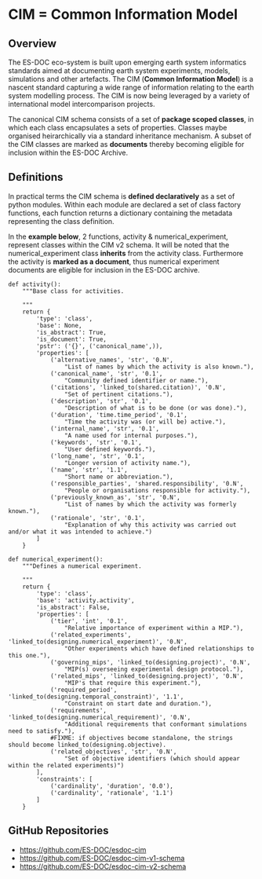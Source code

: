 # CIM = Common Information Model

## Overview

The ES-DOC eco-system is built upon emerging earth system informatics standards aimed at documenting earth system experiments, models, simulations and other artefacts.  The CIM (**Common Information Model**) is a nascent standard capturing a wide range of information relating to the earth system modelling process. The CIM is now being leveraged by a variety of international model intercomparison projects.

The canonical CIM schema consists of a set of **package scoped classes**, in which each class encapsulates a sets of properties.  Classes maybe organised heirarchically via a standard inheritance mechanism.   A subset of the CIM classes are marked as **documents** thereby becoming eligible for inclusion within the ES-DOC Archive.  

## Definitions

In practical terms the CIM schema is **defined declaratively** as a set of python modules.  Within each module are declared a set of class factory functions, each function returns a dictionary containing the metadata representing the class definition.   

In the **example below**, 2 functions, activity & numerical_experiment, represent classes within the CIM v2 schema.  It will be noted that the numerical_experiment class **inherits** from the activity class.  Furthermore the activity is **marked as a document**, thus numerical experiment documents are eligible for inclusion in the ES-DOC archive.

```
def activity():
    """Base class for activities.

    """
    return {
        'type': 'class',
        'base': None,
        'is_abstract': True,
        'is_document': True,
        'pstr': ('{}', ('canonical_name',)),
        'properties': [
            ('alternative_names', 'str', '0.N',
                "List of names by which the activity is also known."),
            ('canonical_name', 'str', '0.1',
                "Community defined identifier or name."),
            ('citations', 'linked_to(shared.citation)', '0.N',
                "Set of pertinent citations."),
            ('description', 'str', '0.1',
                "Description of what is to be done (or was done)."),
            ('duration', 'time.time_period', '0.1',
                "Time the activity was (or will be) active."),
            ('internal_name', 'str', '0.1',
                "A name used for internal purposes."),
            ('keywords', 'str', '0.1',
                "User defined keywords."),
            ('long_name', 'str', '0.1',
                "Longer version of activity name."),
            ('name', 'str', '1.1',
                "Short name or abbreviation."),
            ('responsible_parties', 'shared.responsibility', '0.N',
                "People or organisations responsible for activity."),
            ('previously_known_as', 'str', '0.N',
                "List of names by which the activity was formerly known."),
            ('rationale', 'str', '0.1',
                "Explanation of why this activity was carried out and/or what it was intended to achieve.")
        ]
    }

def numerical_experiment():
    """Defines a numerical experiment.

    """
    return {
        'type': 'class',
        'base': 'activity.activity',
        'is_abstract': False,
        'properties': [
            ('tier', 'int', '0.1',
                "Relative importance of experiment within a MIP."),
            ('related_experiments', 'linked_to(designing.numerical_experiment)', '0.N',
                "Other experiments which have defined relationships to this one."),
            ('governing_mips', 'linked_to(designing.project)', '0.N',
                "MIP(s) overseeing experimental design protocol."),
            ('related_mips', 'linked_to(designing.project)', '0.N',
                "MIP's that require this experiment."),
            ('required_period', 'linked_to(designing.temporal_constraint)', '1.1',
                "Constraint on start date and duration."),
            ('requirements', 'linked_to(designing.numerical_requirement)', '0.N',
                "Additional requirements that conformant simulations need to satisfy."),
            #FIXME: if objectives become standalone, the strings should become linked_to(designing.objective).
            ('related_objectives', 'str', '0.N',
                "Set of objective identifiers (which should appear within the related experiments)")
        ],
        'constraints': [
            ('cardinality', 'duration', '0.0'),
            ('cardinality', 'rationale', '1.1')
        ]
    }
```

## GitHub Repositories

- https://github.com/ES-DOC/esdoc-cim
- https://github.com/ES-DOC/esdoc-cim-v1-schema
- https://github.com/ES-DOC/esdoc-cim-v2-schema
